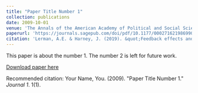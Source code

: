 ```yaml
---
title: "Paper Title Number 1"
collection: publications
date: 2009-10-01
venue: 'The Annals of the American Academy of Political and Social Science 1'
paperurl: 'https://journals.sagepub.com/doi/pdf/10.1177/0002716219869907?casa_token=6MOJdARZXUAAAAAA:t-GlhA5y4ejANl33LX9KDy6BAvNH69NUXcLKNjKOzhMKFZFFfEqgpCW5POaBw6eX9sDWTuZjazF01oc'
citation: 'Lerman, A.E. & Harney, J. (2019). &quot;Feedback effects and the criminal justice bureaucracy: officer attitudes and the future of correctional reform.&quot; <i>The Annals of the American Academy of Political and Social Science1</i>. 685(1).'
---
```

This paper is about the number 1. The number 2 is left for future work.

[Download paper here](http://academicpages.github.io/files/paper1.pdf)

Recommended citation: Your Name, You. (2009). "Paper Title Number 1." <i>Journal 1</i>. 1(1).
